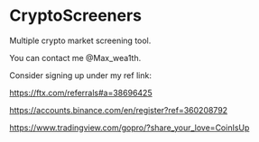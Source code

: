 # CryptoScreeners
Multiple crypto market screening tool.

You can contact me @Max_wea1th.

Consider signing up under my ref link:

https://ftx.com/referrals#a=38696425

https://accounts.binance.com/en/register?ref=360208792

https://www.tradingview.com/gopro/?share_your_love=CoinIsUp
